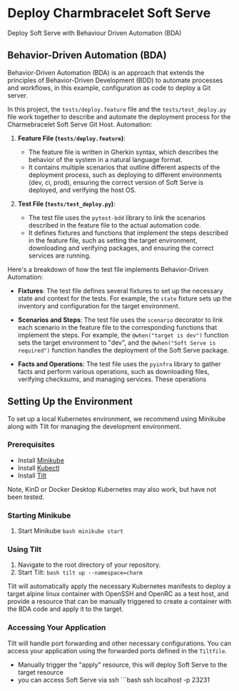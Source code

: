 # Deploy Charmbracelet Soft Serve

Deploy Soft Serve with Behaviour Driven Automation (BDA)

## Behavior-Driven Automation (BDA)

Behavior-Driven Automation (BDA) is an approach that extends the principles of
Behavior-Driven Development (BDD) to automate processes and workflows, in this
example, configuration as code to deploy a Git server.

In this project, the `tests/deploy.feature` file and the `tests/test_deploy.py`
file work together to describe and automate the deployment process for the
Charmebracelet Soft Serve Git Host.
Automation:

1. **Feature File (`tests/deploy.feature`)**:
   - The feature file is written in Gherkin syntax, which describes the
   behavior of the system in a natural language format.
   - It contains multiple scenarios that outline different aspects of the
   deployment process, such as deploying to different environments (dev, ci,
   prod), ensuring the correct version of Soft Serve is deployed, and verifying
   the host OS.

2. **Test File (`tests/test_deploy.py`)**:
   - The test file uses the `pytest-bdd` library to link the scenarios
   described in the feature file to the actual automation code.
   - It defines fixtures and functions that implement the steps described in
   the feature file, such as setting the target environment, downloading and
   verifying packages, and ensuring the correct services are running.

Here's a breakdown of how the test file implements Behavior-Driven Automation:

- **Fixtures**: The test file defines several fixtures to set up the necessary
state and context for the tests. For example, the `state` fixture sets up the
inventory and configuration for the target environment.

- **Scenarios and Steps**: The test file uses the `scenario` decorator to link
each scenario in the feature file to the corresponding functions that implement
the steps. For example, the `@when("target is dev")` function sets the target
environment to "dev", and the `@when("Soft Serve is required")` function
handles the deployment of the Soft Serve package.

- **Facts and Operations**: The test file uses the `pyinfra` library to gather
facts and perform various operations, such as downloading files, verifying
checksums, and managing services. These operations

## Setting Up the Environment

To set up a local Kubernetes environment, we recommend using Minikube along
with Tilt for managing the development environment.

### Prerequisites

- Install [Minikube](https://minikube.sigs.k8s.io/docs/start/)
- Install [Kubectl](https://kubernetes.io/docs/tasks/tools/)
- Install [Tilt](https://docs.tilt.dev/install.html)

Note, KinD or Docker Desktop Kubernetes may also work, but have not been tested.

### Starting Minikube

1. Start Minikube ```bash minikube start ```

### Using Tilt

1. Navigate to the root directory of your repository.
2. Start Tilt: ```bash tilt up --namespace=charm ```

Tilt will automatically apply the necessary Kubernetes manifests to deploy a
target alpine linux container with OpenSSH and OpenRC as a test host, and
provide a resource that can be manually triggered to create a container with
the BDA code and apply it to the target.

### Accessing Your Application

Tilt will handle port forwarding and other necessary configurations. You can
access your application using the forwarded ports defined in the `Tiltfile`.

- Manually trigger the "apply" resource, this will deploy Soft Serve to the
target resource
- you can access Soft Serve via ssh ```bash ssh localhost -p 23231

```
